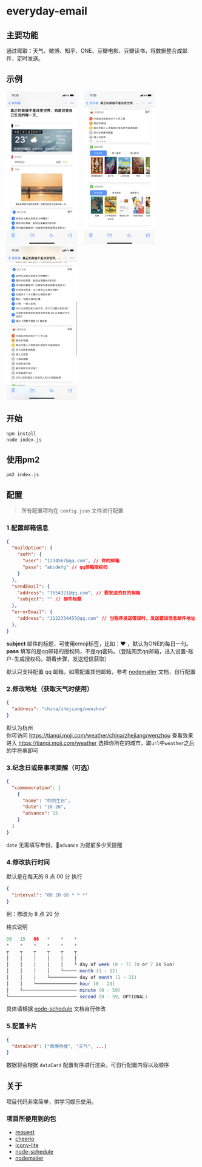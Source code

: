 # everyday-email

## 主要功能

通过爬取：天气、微博、知乎、ONE、豆瓣电影、豆瓣读书，将数据整合成邮件，定时发送。

## 示例

<div>
 <img src="https://github.com/xuguanqun/everyday-email/blob/master/images/1.png?raw=true" width="187px" height="406px" />&emsp;
 <img src="https://github.com/xuguanqun/everyday-email/blob/master/images/2.png?raw=true" width="187px" height="406px" />&emsp;
 <img src="https://github.com/xuguanqun/everyday-email/blob/master/images/3.png?raw=true" width="187px" height="406px" />&emsp;
</div>
 
## 开始
```node
npm install
node index.js
```
## 使用pm2
```
pm2 index.js
```
## 配置
> 所有配置项均在 `config.json` 文件进行配置
### 1.配置邮箱信息
``` json
{
  "mailOption": {
    "auth": {
      "user": "1234567@qq.com", // 你的邮箱
      "pass": "abcdefg" // qq邮箱授权码
    }
  },
  "sendEmail": {
    "address": "7654321@qq.com", // 要发送的目的邮箱
    "subject": "" // 邮件标题
  },
  "errorEmail": {
    "address": "1122334455@qq.com" // 当程序发送错误时，发送错误信息邮件地址
  },
}
```
**subject** 邮件的标题，可使用emoji标签，比如：❤️  ，默认为ONE的每日一句。
**pass** 填写的是qq邮箱的授权码，不是qq密码。（登陆网页qq邮箱，进入设置-账户-生成授权码，跟着步骤，发送短信获取）

默认只支持配置 qq 邮箱，如需配置其他邮箱，参考 [nodemailer](https://github.com/nodemailer/nodemailer 'nodemailer') 文档，自行配置

### 2.修改地址（获取天气时使用）

```json
{
  "address": "china/zhejiang/wenzhou"
}
```

默认为杭州  
你可访问 https://tianqi.moji.com/weather/china/zhejiang/wenzhou 查看效果  
进入 https://tianqi.moji.com/weather 选择你所在的城市，取`url`中`weather`之后的字符串即可

### 3.纪念日或是事项提醒（可选）

```json
{
  "commemoration": [
    {
      "name": "你的生日",
      "date": "10-26",
      "advance": 15
    }
  ]
}
```

`date` 无需填写年份，`advance` 为提前多少天提醒

### 4.修改执行时间

默认是在每天的 8 点 00 分 执行

```json
{
  "interval": "00 20 08 * * *"
}
```

例：修改为 8 点 20 分

格式说明

```java
00   15   08   *    *    *
*    *    *    *    *    *
┬    ┬    ┬    ┬    ┬    ┬
│    │    │    │    │    │
│    │    │    │    │    └ day of week (0 - 7) (0 or 7 is Sun)
│    │    │    │    └───── month (1 - 12)
│    │    │    └────────── day of month (1 - 31)
│    │    └─────────────── hour (0 - 23)
│    └──────────────────── minute (0 - 59)
└───────────────────────── second (0 - 59, OPTIONAL)
```

具体请根据 [node-schedule](https://github.com/node-schedule/node-schedule 'node-schedule') 文档自行修改

### 5.配置卡片

```json
{
  "dataCard": ["微博热搜", "天气", ...]
}
```

数据将会根据 `dataCard` 配置有序进行渲染，可自行配置内容以及顺序

## 关于

项目代码非常简单，供学习娱乐使用。

### 项目所使用到的包

- [request](https://github.com/request/request 'request')
- [cheerio](https://github.com/cheeriojs/cheerio 'cheerio')
- [iconv-lite](https://github.com/ashtuchkin/iconv-lite 'iconv-lite')
- [node-schedule](https://github.com/node-schedule/node-schedule 'node-schedule')
- [nodemailer](https://github.com/nodemailer/nodemailer 'nodemailer')
